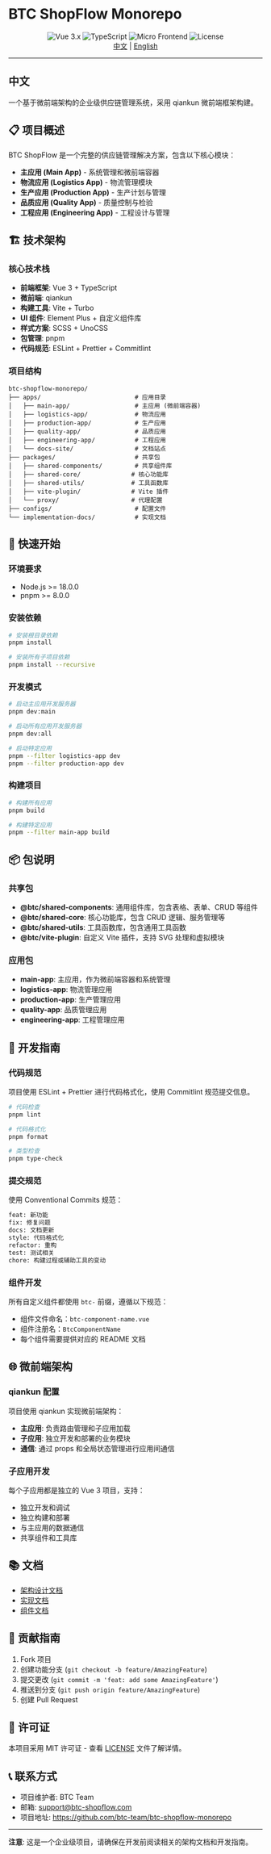 # BTC ShopFlow Monorepo

<div align="center">
  <img src="https://img.shields.io/badge/Vue-3.x-4FC08D?style=flat&logo=vue.js" alt="Vue 3.x" />
  <img src="https://img.shields.io/badge/TypeScript-5.x-3178C6?style=flat&logo=typescript" alt="TypeScript" />
  <img src="https://img.shields.io/badge/Micro--Frontend-qiankun-FF6B6B?style=flat" alt="Micro Frontend" />
  <img src="https://img.shields.io/badge/License-MIT-green?style=flat" alt="License" />
</div>

<div align="center">
  <a href="#中文">中文</a> | <a href="./README_en.md">English</a>
</div>

---

## 中文

一个基于微前端架构的企业级供应链管理系统，采用 qiankun 微前端框架构建。

## 📋 项目概述

BTC ShopFlow 是一个完整的供应链管理解决方案，包含以下核心模块：

- **主应用 (Main App)** - 系统管理和微前端容器
- **物流应用 (Logistics App)** - 物流管理模块
- **生产应用 (Production App)** - 生产计划与管理
- **品质应用 (Quality App)** - 质量控制与检验
- **工程应用 (Engineering App)** - 工程设计与管理

## 🏗️ 技术架构

### 核心技术栈

- **前端框架**: Vue 3 + TypeScript
- **微前端**: qiankun
- **构建工具**: Vite + Turbo
- **UI 组件**: Element Plus + 自定义组件库
- **样式方案**: SCSS + UnoCSS
- **包管理**: pnpm
- **代码规范**: ESLint + Prettier + Commitlint

### 项目结构

```
btc-shopflow-monorepo/
├── apps/                          # 应用目录
│   ├── main-app/                  # 主应用 (微前端容器)
│   ├── logistics-app/             # 物流应用
│   ├── production-app/            # 生产应用
│   ├── quality-app/               # 品质应用
│   ├── engineering-app/           # 工程应用
│   └── docs-site/                 # 文档站点
├── packages/                      # 共享包
│   ├── shared-components/         # 共享组件库
│   ├── shared-core/              # 核心功能库
│   ├── shared-utils/             # 工具函数库
│   ├── vite-plugin/              # Vite 插件
│   └── proxy/                    # 代理配置
├── configs/                       # 配置文件
└── implementation-docs/           # 实现文档
```

## 🚀 快速开始

### 环境要求

- Node.js >= 18.0.0
- pnpm >= 8.0.0

### 安装依赖

```bash
# 安装根目录依赖
pnpm install

# 安装所有子项目依赖
pnpm install --recursive
```

### 开发模式

```bash
# 启动主应用开发服务器
pnpm dev:main

# 启动所有应用开发服务器
pnpm dev:all

# 启动特定应用
pnpm --filter logistics-app dev
pnpm --filter production-app dev
```

### 构建项目

```bash
# 构建所有应用
pnpm build

# 构建特定应用
pnpm --filter main-app build
```

## 📦 包说明

### 共享包

- **@btc/shared-components**: 通用组件库，包含表格、表单、CRUD 等组件
- **@btc/shared-core**: 核心功能库，包含 CRUD 逻辑、服务管理等
- **@btc/shared-utils**: 工具函数库，包含通用工具函数
- **@btc/vite-plugin**: 自定义 Vite 插件，支持 SVG 处理和虚拟模块

### 应用包

- **main-app**: 主应用，作为微前端容器和系统管理
- **logistics-app**: 物流管理应用
- **production-app**: 生产管理应用
- **quality-app**: 品质管理应用
- **engineering-app**: 工程管理应用

## 🔧 开发指南

### 代码规范

项目使用 ESLint + Prettier 进行代码格式化，使用 Commitlint 规范提交信息。

```bash
# 代码检查
pnpm lint

# 代码格式化
pnpm format

# 类型检查
pnpm type-check
```

### 提交规范

使用 Conventional Commits 规范：

```bash
feat: 新功能
fix: 修复问题
docs: 文档更新
style: 代码格式化
refactor: 重构
test: 测试相关
chore: 构建过程或辅助工具的变动
```

### 组件开发

所有自定义组件都使用 `btc-` 前缀，遵循以下规范：

- 组件文件命名：`btc-component-name.vue`
- 组件注册名：`BtcComponentName`
- 每个组件需要提供对应的 README 文档

## 🌐 微前端架构

### qiankun 配置

项目使用 qiankun 实现微前端架构：

- **主应用**: 负责路由管理和子应用加载
- **子应用**: 独立开发和部署的业务模块
- **通信**: 通过 props 和全局状态管理进行应用间通信

### 子应用开发

每个子应用都是独立的 Vue 3 项目，支持：

- 独立开发和调试
- 独立构建和部署
- 与主应用的数据通信
- 共享组件和工具库

## 📚 文档

- [架构设计文档](./docs/cool-admin-vue-架构设计文档.md)
- [实现文档](./implementation-docs/)
- [组件文档](./apps/docs-site/)

## 🤝 贡献指南

1. Fork 项目
2. 创建功能分支 (`git checkout -b feature/AmazingFeature`)
3. 提交更改 (`git commit -m 'feat: add some AmazingFeature'`)
4. 推送到分支 (`git push origin feature/AmazingFeature`)
5. 创建 Pull Request

## 📄 许可证

本项目采用 MIT 许可证 - 查看 [LICENSE](LICENSE) 文件了解详情。

## 📞 联系方式

- 项目维护者: BTC Team
- 邮箱: support@btc-shopflow.com
- 项目地址: https://github.com/btc-team/btc-shopflow-monorepo

---

**注意**: 这是一个企业级项目，请确保在开发前阅读相关的架构文档和开发指南。
